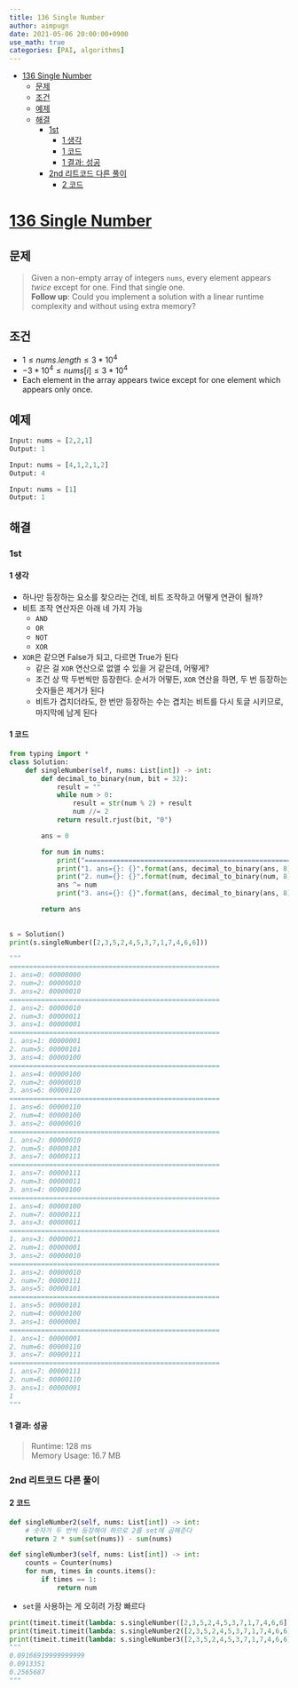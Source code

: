 ```yaml
---
title: 136 Single Number
author: aimpugn
date: 2021-05-06 20:00:00+0900
use_math: true
categories: [PAI, algorithms]
---
```


- [136 Single Number](#136-single-number)
  - [문제](#문제)
  - [조건](#조건)
  - [예제](#예제)
  - [해결](#해결)
    - [1st](#1st)
      - [1 생각](#1-생각)
      - [1 코드](#1-코드)
      - [1 결과: 성공](#1-결과-성공)
    - [2nd 리트코드 다른 풀이](#2nd-리트코드-다른-풀이)
      - [2 코드](#2-코드)

# [136 Single Number](https://leetcode.com/problems/single-number/)

## 문제

> Given a non-empty array of integers `nums`, every element appears *twice* except for one. Find that single one.  
> **Follow up**: Could you implement a solution with a linear runtime complexity and without using extra memory?

## 조건

- $1 \le nums.length \le 3 * 10^{4}$
- $-3 *10^{4} \le nums[i] \le 3* 10^{4}$
- Each element in the array appears twice except for one element which appears only once.

## 예제

```py
Input: nums = [2,2,1]
Output: 1

Input: nums = [4,1,2,1,2]
Output: 4

Input: nums = [1]
Output: 1
```

## 해결

### 1st

#### 1 생각

- 하나만 등장하는 요소를 찾으라는 건데, 비트 조작하고 어떻게 연관이 될까?
- 비트 조작 연산자은 아래 네 가지 가능
  - `AND`
  - `OR`
  - `NOT`
  - `XOR`
- `XOR`은 같으면 False가 되고, 다르면 True가 된다
  - 같은 걸 `XOR` 연산으로 없앨 수 있을 거 같은데, 어떻게?
  - 조건 상 딱 두번씩만 등장한다. 순서가 어떻든, `XOR` 연산을 하면, 두 번 등장하는 숫자들은 제거가 된다
  - 비트가 겹치더라도, 한 번만 등장하는 수는 겹치는 비트를 다시 토글 시키므로, 마지막에 남게 된다

#### 1 코드

```py
from typing import *
class Solution:
    def singleNumber(self, nums: List[int]) -> int:
        def decimal_to_binary(num, bit = 32):
            result = ""
            while num > 0:
                result = str(num % 2) + result
                num //= 2
            return result.rjust(bit, "0")

        ans = 0

        for num in nums:
            print("=====================================================")
            print("1. ans={}: {}".format(ans, decimal_to_binary(ans, 8)))
            print("2. num={}: {}".format(num, decimal_to_binary(num, 8)))
            ans ^= num
            print("3. ans={}: {}".format(ans, decimal_to_binary(ans, 8)))

        return ans
    
    
s = Solution()
print(s.singleNumber([2,3,5,2,4,5,3,7,1,7,4,6,6]))

"""
=====================================================
1. ans=0: 00000000
2. num=2: 00000010
3. ans=2: 00000010
=====================================================
1. ans=2: 00000010
2. num=3: 00000011
3. ans=1: 00000001
=====================================================
1. ans=1: 00000001
2. num=5: 00000101
3. ans=4: 00000100
=====================================================
1. ans=4: 00000100
2. num=2: 00000010
3. ans=6: 00000110
=====================================================
1. ans=6: 00000110
2. num=4: 00000100
3. ans=2: 00000010
=====================================================
1. ans=2: 00000010
2. num=5: 00000101
3. ans=7: 00000111
=====================================================
1. ans=7: 00000111
2. num=3: 00000011
3. ans=4: 00000100
=====================================================
1. ans=4: 00000100
2. num=7: 00000111
3. ans=3: 00000011
=====================================================
1. ans=3: 00000011
2. num=1: 00000001
3. ans=2: 00000010
=====================================================
1. ans=2: 00000010
2. num=7: 00000111
3. ans=5: 00000101
=====================================================
1. ans=5: 00000101
2. num=4: 00000100
3. ans=1: 00000001
=====================================================
1. ans=1: 00000001
2. num=6: 00000110
3. ans=7: 00000111
=====================================================
1. ans=7: 00000111
2. num=6: 00000110
3. ans=1: 00000001
1
"""
```

#### 1 결과: 성공

> Runtime: 128 ms  
> Memory Usage: 16.7 MB

### 2nd 리트코드 다른 풀이

#### 2 코드

```py
def singleNumber2(self, nums: List[int]) -> int:
    # 숫자가 두 번씩 등장해야 하므로 2를 set에 곱해준다
    return 2 * sum(set(nums)) - sum(nums) 

def singleNumber3(self, nums: List[int]) -> int:
    counts = Counter(nums)
    for num, times in counts.items():
        if times == 1:
            return num
```

- `set`을 사용하는 게 오히려 가장 빠르다

```py
print(timeit.timeit(lambda: s.singleNumber([2,3,5,2,4,5,3,7,1,7,4,6,6]), number=100000))
print(timeit.timeit(lambda: s.singleNumber2([2,3,5,2,4,5,3,7,1,7,4,6,6]), number=100000))
print(timeit.timeit(lambda: s.singleNumber3([2,3,5,2,4,5,3,7,1,7,4,6,6]), number=100000))
"""
0.09166919999999999
0.0913351
0.2565687
"""
```
